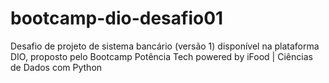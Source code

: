 # bootcamp-dio-desafio01
Desafio de projeto de sistema bancário (versão 1) disponível na plataforma DIO, proposto pelo Bootcamp Potência Tech powered by iFood | Ciências de Dados com Python

